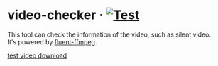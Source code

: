 # video-checker &middot; [![Test](https://img.shields.io/badge/Test-passing-brightgreen)](https://github.com/SNinjo/video-checker/blob/main/src/index.test.js)
This tool can check the information of the video, such as silent video.  
It's powered by [fluent-ffmpeg](https://www.npmjs.com/package/fluent-ffmpeg).

[test video download](https://drive.google.com/file/d/1Kbk92SLdD_P5NxrWTAiSzhPkFZ5UEawZ/view?usp=sharing)
